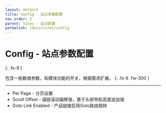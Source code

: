 ```yaml
---
layout: default
title: Config - 站点参数配置
nav_order: 3
parent: Sites - 站点配置
permalink: /docs/sites/config
---
```


# Config - 站点参数配置
{: .fs-9 }

包含一些数值参数，和模块功能的开关，根据需求扩展。
{: .fs-6 .fw-300 }

---

- Per Page - 分页设置
- Scroll Offset - 锚链滚动偏移值，基于头部导航高度追加值
- Goto Link Enabled - 产品链接启用Goto路由跳转